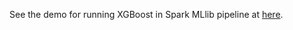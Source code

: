 See the demo for running XGBoost in Spark MLlib pipeline at [here](https://drive.google.com/open?id=1aNQn8v8d8UOQQrX2XBhbiPnl3InNC_Q1).

